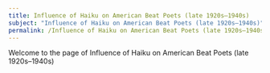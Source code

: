 ```yaml
---
title: Influence of Haiku on American Beat Poets (late 1920s–1940s)
subject: "Influence of Haiku on American Beat Poets (late 1920s–1940s)"
permalink: /Influence of Haiku on American Beat Poets (late 1920s–1940s)
---
```


Welcome to the page of Influence of Haiku on American Beat Poets (late 1920s–1940s)
